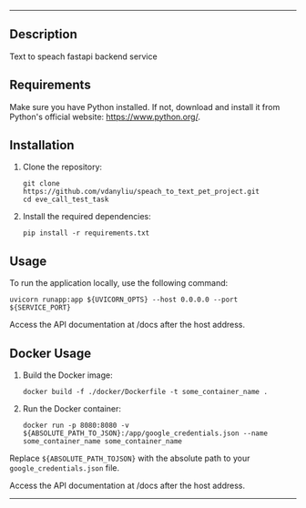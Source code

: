 
---
## Description
Text to speach fastapi backend service

## Requirements
Make sure you have Python installed. If not, download and install it from Python's official website: https://www.python.org/.

## Installation
1. Clone the repository:
   ```
   git clone https://github.com/vdanyliu/speach_to_text_pet_project.git
   cd eve_call_test_task
   ```

2. Install the required dependencies:
   ```
   pip install -r requirements.txt
   ```

## Usage
To run the application locally, use the following command:
```
uvicorn runapp:app ${UVICORN_OPTS} --host 0.0.0.0 --port ${SERVICE_PORT}
```
Access the API documentation at /docs after the host address.
## Docker Usage
1. Build the Docker image:
   ```
   docker build -f ./docker/Dockerfile -t some_container_name .
   ```

2. Run the Docker container:
   ```
   docker run -p 8080:8080 -v ${ABSOLUTE_PATH_TO_JSON}:/app/google_credentials.json --name some_container_name some_container_name
   ```

Replace `${ABSOLUTE_PATH_TOJSON}` with the absolute path to your `google_credentials.json` file.

Access the API documentation at /docs after the host address.

---
